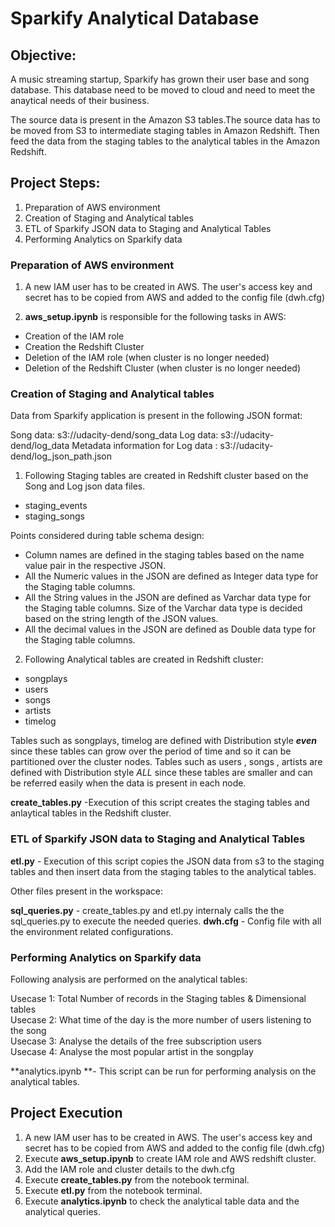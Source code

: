 # Sparkify Analytical Database

## Objective:

A music streaming startup, Sparkify has grown their user base and song database.
This database need to be moved to cloud and need to meet the anaytical needs of their business.

The source data is present in the Amazon S3 tables.The source data has to be moved from S3 to intermediate staging tables in Amazon Redshift. Then feed the data from the staging tables to the analytical tables in the Amazon Redshift.

## Project Steps: 
1. Preparation of AWS environment
2. Creation of Staging and Analytical tables
3. ETL of Sparkify JSON data to Staging and Analytical Tables
4. Performing Analytics on Sparkify data

###  Preparation of AWS environment

1)  A new IAM user has to be created in AWS. The user's access key and secret has to be copied from AWS and added to the config file (dwh.cfg)

2) **aws_setup.ipynb** is responsible for the following tasks in AWS:

-   Creation of the IAM role
-   Creation the Redshift Cluster
-   Deletion of the IAM role (when cluster is no longer needed)
-   Deletion of the Redshift Cluster (when cluster is no longer needed)
 
###  Creation of Staging and Analytical tables

Data from Sparkify application is present in the following JSON format:

Song data: s3://udacity-dend/song_data
Log data: s3://udacity-dend/log_data
Metadata information for Log data : s3://udacity-dend/log_json_path.json

1) Following Staging tables are created in Redshift cluster based on the Song and Log json data files. 

- staging_events
- staging_songs

Points considered during table schema design:
- Column names are defined in the staging tables based on the name value pair in the  respective JSON.
- All the Numeric values in the JSON are defined as Integer data type for the Staging table columns.
- All the String values in the JSON are defined as Varchar data type for the Staging table columns. Size of the Varchar data type is decided based on the string length of the JSON values.
- All the decimal values in the JSON are defined as Double data type for the Staging table columns.

2) Following Analytical tables are created in Redshift cluster:
- songplays
- users 
- songs 
- artists
- timelog

Tables such as songplays, timelog are defined with Distribution style ***even*** since these tables can grow over the period of time and so it can be partitioned over the cluster nodes.
Tables such as users , songs , artists are defined with Distribution style *ALL* since these tables are smaller and can be referred easily when the data is present in each node.

**create_tables.py** -Execution of this script creates the staging tables and anlaytical tables in the Redshift cluster.

### ETL of Sparkify JSON data to Staging and Analytical Tables

**etl.py** - Execution of this script copies the JSON data from s3 to the staging tables and then insert data from the staging tables to the analytical tables.

Other files present in the workspace:

**sql_queries.py** - create_tables.py and etl.py internaly calls the the sql_queries.py to execute the needed queries.
**dwh.cfg** - Config file with all the environment related configurations.

### Performing Analytics on Sparkify data

Following analysis are performed on the  analytical tables:

Usecase 1: Total Number of records in the Staging tables & Dimensional tables<br>
Usecase 2: What time of the day is the more number of users listening to the song<br>
Usecase 3: Analyse the details of the free subscription users<br>
Usecase 4: Analyse the most popular artist in the songplay<br>

**analytics.ipynb **- This script can be run for performing analysis on the analytical tables.

## Project Execution

1)  A new IAM user has to be created in AWS. The user's access key and secret has to be copied from AWS and added to the config file (dwh.cfg)
2) Execute **aws_setup.ipynb** to create IAM role and AWS redshift cluster.
3) Add the IAM role and cluster details to the dwh.cfg
4) Execute **create_tables.py** from the notebook terminal.
5) Execute **etl.py** from the notebook terminal.
6) Execute **analytics.ipynb** to check the analytical table data and the analytical queries.








